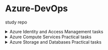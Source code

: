 # Azure-DevOps
study repo
<details>
<summary>
 Azure Identity and Access Management tasks</summary>
<details>
<summary>Practical Task 1: Introduction to Microsoft Entra ID Create a basic Microsoft Entra ID setup for an organization to manage identity and access. </summary>
Requirements:
<details>
<summary>1.	Create a new Microsoft Entra ID tenant. </summary>
1.1	Log in to the Azure Portal
-	Go to Azure Portal and log in with your Microsoft account.
  
1.2	Navigate to Microsoft Entra ID
-	From the portal homepage, search for "Microsoft Entra ID
  
1.3	 Create a New Tenant
-	In the left menu, click Manage tenants → + Create.
-	Select Azure Active Directory and click Next.
-	Fill in the details:
    - Organization name: (e.g., "MyOrganization").
    - Initial domain name: (e.g., "myorganization.onmicrosoft.com")
    - Region: Choose your geographical region.
      
-	Click Review + Create → Create.
</details>
<details>
<summary>2. Add at least two users to the directory. </summary>
![Alt text](https://raw.githubusercontent.com/AnnaMushchynina/Azure-DevOps/fde249bdc519212f393fc1d4d1a404446b0b02a5/1.2_users.jpg)
</details>
<details>
<summary>3. Create two groups named Developers and Admins. </summary>
https://github.com/AnnaMushchynina/Azure-DevOps/blob/fde249bdc519212f393fc1d4d1a404446b0b02a5/1.3_groups.jpg
</details>
<details>
<summary>4. Assign the users to appropriate groups. </summary>
https://github.com/AnnaMushchynina/Azure-DevOps/blob/62d29113dfa93b8dd8d66af4afe36cf2e30e70fe/1.4_adm_groups.jpg
https://github.com/AnnaMushchynina/Azure-DevOps/blob/62d29113dfa93b8dd8d66af4afe36cf2e30e70fe/1.4_dev_groups.jpg
</details>
<details>
<summary>5. Assign the Global Reader role to the Admins group and 6. Assign the Application Developer role to the Developers group.  </summary>
https://github.com/AnnaMushchynina/Azure-DevOps/blob/14fcb6ffc3602031d2080a8242ce1ce86c211bf6/1.5_ass_role.jpg
</details>
<details>
<summary>7. Verify that the role assignments function as expected for both groups.</summary>
https://github.com/AnnaMushchynina/Azure-DevOps/blob/14fcb6ffc3602031d2080a8242ce1ce86c211bf6/2.7_verify.jpg
</details>
</details>

<details>
<summary>Practical Task 2: Enabling Single Sign-On (SSO) and Multi-Factor Authentication (MFA) Configure Single Sign-On (SSO) and Multi-Factor Authentication (MFA) for users in a Microsoft Entra ID directory to enhance identity and access security. </summary>
Requirements:
<details>
<summary>1. Enable Single Sign-On (SSO) for your Microsoft Entra ID tenant. </summary>
https://github.com/AnnaMushchynina/Azure-DevOps/blob/9ec3233d462b8ada5ea5da088d686b14bfef84cd/2.1_sso.jpg
https://github.com/AnnaMushchynina/Azure-DevOps/blob/9ec3233d462b8ada5ea5da088d686b14bfef84cd/2.1_sso_user.jpg
</details>
<details>
<summary>2. Enforce Multi-Factor Authentication (MFA) for all users in the directory. </summary>
https://github.com/AnnaMushchynina/Azure-DevOps/blob/f3ded2c2e4da49adbba9fd4a4d11824306f1109f/2.2_mfa.jpg
</details>
<details>
<summary>3. Configure conditional access policies to require MFA for high-risk sign-ins. </summary>
https://github.com/AnnaMushchynina/Azure-DevOps/blob/f3ded2c2e4da49adbba9fd4a4d11824306f1109f/2.3_con_acc.jpg
  
2.3.1 Go to Conditional Access
   - Navigate to Security → Conditional Access → + New policy.
     
2.3.2 Create a Policy for High-Risk Sign-Ins
 - Provide a name for the policy (e.g., "Require MFA for High-Risk Sign-Ins").
- In the Assignments section:
    - Users: Select all users or specific groups (e.g., Admins, Developers).
    - Conditions: Enable Sign-in risk and set it to High.
- In the Access controls section:
    - Select Grant → Require multi-factor authentication.
- Click Enable policy → Create.
</details>
<details>
<summary>4. Verify that SSO and MFA settings are correctly applied for the users.</summary>
https://github.com/AnnaMushchynina/Azure-DevOps/blob/f3ded2c2e4da49adbba9fd4a4d11824306f1109f/2.4_verify.jpg
</details>
</details>

<details>
<summary>Practical Task 3: Implementing Role-Based Access Control (RBAC)
Implement Role-Based Access Control (RBAC) in Azure to manage access to resources based on roles and
ensure fine-grained access management.
 </summary>
Requirements:
<details>
<summary>1. Create a custom role named Resource Viewer with read-only permissions for a specific resource
group.</summary>
  https://github.com/AnnaMushchynina/Azure-DevOps/blob/af3717519c1d0e8bb4d1c8e7e23e13b0df67549b/3.1_cust_role.jpg
  https://github.com/AnnaMushchynina/Azure-DevOps/blob/af3717519c1d0e8bb4d1c8e7e23e13b0df67549b/3.1_read.jpg
  https://github.com/AnnaMushchynina/Azure-DevOps/blob/af3717519c1d0e8bb4d1c8e7e23e13b0df67549b/3.1_scopes.jpg
</details>
<details>
<summary>2. Assign the Resource Viewer role to the Developers group created earlier.</summary>
  https://github.com/AnnaMushchynina/Azure-DevOps/blob/d09b77531a00e717180642e81e96948c01478c53/3.2_rw_dev.jpg
</details>
<details>
<summary>3. Assign the built-in Contributor role to the Admins group for the same resource group.</summary>
https://github.com/AnnaMushchynina/Azure-DevOps/blob/d09b77531a00e717180642e81e96948c01478c53/3.3_cont_adm.jpg
</details>
<details>
<summary>4. Verify that members of the Developers group have only read access and members of the Admins
group have full access to the resource group.</summary>
https://github.com/AnnaMushchynina/Azure-DevOps/blob/d09b77531a00e717180642e81e96948c01478c53/3.4_verify.jpg
</details>
</details>

<details>
<summary>Practical Task 4: Securing Sensitive Information with Azure Key Vault
Set up Azure Key Vault to securely store and manage sensitive information such as keys, secrets, and
certificates.  </summary>
Requirements:
<details>
<summary>1. Create a new Azure Key Vault in your subscription.</summary>
  https://github.com/AnnaMushchynina/Azure-DevOps/blob/b419c8f77ef8c02334e97cd1a4557f168da05540/4.1_create_kv.jpg
</details>
<details>
<summary>2. Add a secret to the Key Vault (e.g., a database connection string).</summary>
https://github.com/AnnaMushchynina/Azure-DevOps/blob/b419c8f77ef8c02334e97cd1a4557f168da05540/4.2_create_sec.jpg
</details>
<details>
<summary>3. Set access policies to grant the Application Developer role (assigned to the Developers group)
permission to retrieve secrets from the Key Vault.</summary>
https://github.com/AnnaMushchynina/Azure-DevOps/blob/b419c8f77ef8c02334e97cd1a4557f168da05540/4.3_ass_role_key.jpg
</details>
<details>
<summary>4. Verify that only members of the Developers group can access the stored secret.</summary>
https://github.com/AnnaMushchynina/Azure-DevOps/blob/b419c8f77ef8c02334e97cd1a4557f168da05540/4.4_verify.jpg
https://github.com/AnnaMushchynina/Azure-DevOps/blob/9e4fd4db7c3cf7dc225776a318500bf38e6ea7a5/4.4_verify_err.jpg
</details>
</details>

<details>
<summary>Practical Task 5: Creating and Assigning Basic Azure Policies
Define and assign Azure Policies to enforce compliance with organizational standards for resource
management.</summary>
Requirements:
<details>
<summary>1. Create an Azure Policy to enforce tagging for all newly created resources with a specific tag (e.g.,
Environment: Development).</summary>
 https://github.com/AnnaMushchynina/Azure-DevOps/blob/9e4fd4db7c3cf7dc225776a318500bf38e6ea7a5/5.1_add_policy.jpg
</details>
<details>
<summary>2. Assign the policy to a resource group.</summary>
https://github.com/AnnaMushchynina/Azure-DevOps/blob/9e4fd4db7c3cf7dc225776a318500bf38e6ea7a5/5.2.1_basics.jpg
https://github.com/AnnaMushchynina/Azure-DevOps/blob/9e4fd4db7c3cf7dc225776a318500bf38e6ea7a5/5.2.2_parameters.jpg
</details>
<details>
<summary>3. Verify that any new resource created in the resource group without the required tag is marked as
non-compliant.</summary>
https://github.com/AnnaMushchynina/Azure-DevOps/blob/9e4fd4db7c3cf7dc225776a318500bf38e6ea7a5/5.3_new_res.jpg
</details>
<details>
<summary>4. Review and document the compliance status of the resource group.</summary>
https://github.com/AnnaMushchynina/Azure-DevOps/blob/9e4fd4db7c3cf7dc225776a318500bf38e6ea7a5/5.4_comp.jpg
https://github.com/AnnaMushchynina/Azure-DevOps/blob/9e4fd4db7c3cf7dc225776a318500bf38e6ea7a5/5.4.1_comp_todo.jpg
</details>
</details>

<details>
<summary>Practical Task 6: Using Policy Effects to Enforce Compliance
Configure Azure Policies with different policy effects to enforce compliance and manage resources
according to organizational standards.</summary>
Requirements:
<details>
<summary>1. Create a policy with the Audit effect to monitor and log untagged resources within a resource
group.</summary>
https://github.com/AnnaMushchynina/Azure-DevOps/blob/7bb3b6330a39a0e73e02b042d9371404083e6a3a/6.1_add_policy_%D1%84%D0%B3%D0%B2%D1%88%D0%B5.jpg
</details>
<details>
<summary>2. Create a policy with the DeployIfNotExists effect to automatically add a specific tag (Owner: IT) to
any newly created resource.</summary>
https://github.com/AnnaMushchynina/Azure-DevOps/blob/7bb3b6330a39a0e73e02b042d9371404083e6a3a/6.2_add_policy_own.jpg
</details>
<details>
<summary>3. Assign these policies to a resource group and verify their behavior by:</summary>
  - Creating a resource without a tag and checking the compliance logs.  
  - Creating a resource to validate the automatic tag deployment.
  https://github.com/AnnaMushchynina/Azure-DevOps/blob/7bb3b6330a39a0e73e02b042d9371404083e6a3a/6.3_verify.jpg
  https://github.com/AnnaMushchynina/Azure-DevOps/blob/7bb3b6330a39a0e73e02b042d9371404083e6a3a/6.3.1_verify_own_tag.jpg
</details>
</details>
</details>


<details>
<summary>Azure Compute Services Practical tasks</summary>
<details>
<summary>Practical Task 1: Linux Virtual Machine Setup and NSG Configuration. Create and configure a Linux Virtual Machine (VM) on Azure and secure it with a Network Security
Group (NSG).</summary>
Requirements: 
<details>
<summary> 1. Create a Linux VM (Ubuntu or CentOS) in Azure using the free tier. </summary>
 https://github.com/AnnaMushchynina/Azure-DevOps/blob/13a1dab9d48d0c0b2b4607b19c0859eca23cceb8/1.1.1%20Basic.jpg
https://github.com/AnnaMushchynina/Azure-DevOps/blob/13a1dab9d48d0c0b2b4607b19c0859eca23cceb8/1.1.2%20ssh.jpg
 https://github.com/AnnaMushchynina/Azure-DevOps/blob/13a1dab9d48d0c0b2b4607b19c0859eca23cceb8/1.1.3%20net.jpg
 https://github.com/AnnaMushchynina/Azure-DevOps/blob/13a1dab9d48d0c0b2b4607b19c0859eca23cceb8/1.1.4%20review.jpg
</details>
 <details>
<summary> 2. Connect to the VM via SSH using a public-private key pair. </summary>
  https://github.com/AnnaMushchynina/Azure-DevOps/blob/13a1dab9d48d0c0b2b4607b19c0859eca23cceb8/1.2connect_ssh.jpg
</details>
 <details>
<summary> 3. Install and configure an Nginx web server on the VM. </summary>
  https://github.com/AnnaMushchynina/Azure-DevOps/blob/13a1dab9d48d0c0b2b4607b19c0859eca23cceb8/1.3_install_nginx.jpg
</details>
 <details>
<summary> 4. Create and configure a Network Security Group (NSG) to allow only HTTP (port 80) and SSH
(port 22) traffic. </summary>
  https://github.com/AnnaMushchynina/Azure-DevOps/blob/13a1dab9d48d0c0b2b4607b19c0859eca23cceb8/1.4_nsq.jpg
</details>
 <details>
<summary> 5. Test access to the Nginx web server from a browser. </summary>
  https://github.com/AnnaMushchynina/Azure-DevOps/blob/13a1dab9d48d0c0b2b4607b19c0859eca23cceb8/1.5_test_nginx.jpg
</details>
 </details>
<details>
<summary>Practical Task 2: Windows Virtual Machine and RDP Access Setup.
Set up a Windows Virtual Machine (VM) on Azure and configure access via Remote Desktop
Protocol (RDP).</summary>
Requirements:
<details>
<summary>1. Create a Windows VM (e.g., Windows Server 2019) in Azure using the free tier</summary>
 https://github.com/AnnaMushchynina/Azure-DevOps/blob/4a33a751e7cfa098d24c4751424a32a108f7525d/2.1.1%20Basic_W.jpg
 </details>
 <details>
<summary>2. Enable and configure Remote Desktop Protocol (RDP) for secure access to the VM.</summary>
  https://github.com/AnnaMushchynina/Azure-DevOps/blob/4a33a751e7cfa098d24c4751424a32a108f7525d/2.2%20NSG_A_RDP.jpg
  </details>
  <details>
<summary>3. Connect to the VM via RDP using Azure credentials.</summary>
  https://github.com/AnnaMushchynina/Azure-DevOps/blob/4a33a751e7cfa098d24c4751424a32a108f7525d/2.3.1%20RDP_dow.jpg
  https://github.com/AnnaMushchynina/Azure-DevOps/blob/4a33a751e7cfa098d24c4751424a32a108f7525d/2.3.2%20RDP_con.jpg
  </details>
 <details>
<summary>4. Install a web server role (IIS) and deploy a simple test HTML page.</summary>
 https://github.com/AnnaMushchynina/Azure-DevOps/blob/4a33a751e7cfa098d24c4751424a32a108f7525d/2.4%20Inst_IIS.jpg
  https://github.com/AnnaMushchynina/Azure-DevOps/blob/4a33a751e7cfa098d24c4751424a32a108f7525d/2.4.2%20IIS_testp.jpg
  https://github.com/AnnaMushchynina/Azure-DevOps/blob/4a33a751e7cfa098d24c4751424a32a108f7525d/2.4.3%20open_80.jpg
  </details>
<details>
<summary>5. Verify access to the test page from a browser.</summary>
https://github.com/AnnaMushchynina/Azure-DevOps/blob/4a33a751e7cfa098d24c4751424a32a108f7525d/2.5%20site_80_out.jpg
  </details>  
 
  </details>
<details>
<summary>Practical Task 3: Configuring an Azure Load Balancer.
Create and configure a Basic Azure Load Balancer to distribute traffic across multiple virtual
machines.</summary>
Requirements:
<details>
<summary>1. Create two Linux or Windows virtual machines in the same region and virtual network using
the Azure Free Tier.</summary>  
 https://github.com/AnnaMushchynina/Azure-DevOps/blob/e6635f317c09ea4175cb8ac390a7af24a63ddb3c/3.1%20LinuxVM2.jpg
</details>
 <details>
<summary>2. Install and configure a web server (e.g., Nginx on Linux or IIS on Windows) on both VMs with
unique content for testing.</summary>  
  https://github.com/AnnaMushchynina/Azure-DevOps/blob/e6635f317c09ea4175cb8ac390a7af24a63ddb3c/3.2%20LinuxVM_cont.jpg
</details>
 <details>
<summary>3. Create a Basic Load Balancer in Azure (included in the free tier) and configure it to balance
HTTP (port 80) traffic between the two virtual machines.</summary>  
  https://github.com/AnnaMushchynina/Azure-DevOps/blob/e6635f317c09ea4175cb8ac390a7af24a63ddb3c/3.3%20LB1.jpg
  https://github.com/AnnaMushchynina/Azure-DevOps/blob/e6635f317c09ea4175cb8ac390a7af24a63ddb3c/3.3%20LB2.jpg
</details>
 <details>
<summary>4. Configure a health probe to monitor the availability of the VMs. </summary>  
  https://github.com/AnnaMushchynina/Azure-DevOps/blob/e6635f317c09ea4175cb8ac390a7af24a63ddb3c/3.4%20Probe.jpg
</details>
 <details>
<summary>5. Test the Load Balancer by accessing its public IP address from a browser and verify that
traffic is routed to both VMs (by observing the unique content from each server).</summary>  
  https://github.com/AnnaMushchynina/Azure-DevOps/blob/e6635f317c09ea4175cb8ac390a7af24a63ddb3c/3.5%20LB_UPVM1.jpg
  https://github.com/AnnaMushchynina/Azure-DevOps/blob/e6635f317c09ea4175cb8ac390a7af24a63ddb3c/3.5%20LB_DownVM1.jpg  
</details>
</details>

<details>
<summary>Practical Task 4: Configuring a Basic Load Balancer with Virtual Machine Scale Sets (VMSS).
Set up a Basic Azure Load Balancer to distribute traffic across a Virtual Machine Scale Set (VMSS).</summary>
Requirements:
<details>
<summary>1. Create a Virtual Machine Scale Set (VMSS) in Azure using Linux or Windows instances
within the free tier (for example B1s size). Limit the scale set to two VM instances to avoid
exceeding the free-tier 750-hour limit. </summary>
https://github.com/AnnaMushchynina/Azure-DevOps/blob/52055fe6435207e4900f15b5c13271d3f2533f7b/4.1%20ScaleVM_1.jpg
https://github.com/AnnaMushchynina/Azure-DevOps/blob/52055fe6435207e4900f15b5c13271d3f2533f7b/4.1%20ScaleVM_2.jpg
</details>
<details>
<summary>2. Deploy the scale set with a custom configuration to install and configure a web server (e.g.,
Nginx on Linux or IIS on Windows) on each VM instance.</summary>
https://github.com/AnnaMushchynina/Azure-DevOps/blob/52055fe6435207e4900f15b5c13271d3f2533f7b/4.2%20Script.jpg
https://github.com/AnnaMushchynina/Azure-DevOps/blob/52055fe6435207e4900f15b5c13271d3f2533f7b/script.sh
</details>
<details>
<summary>3. Configure the Basic Load Balancer to distribute HTTP (port 80) traffic across the VM
instances in the scale set.</summary>
https://github.com/AnnaMushchynina/Azure-DevOps/blob/52055fe6435207e4900f15b5c13271d3f2533f7b/4.3%20LB.jpg
</details>
<details>
<summary>4. Add a health probe to monitor the availability of instances in the VMSS. </summary>
</details>
<details>
<summary>5. Scale the VMSS manually by increasing the number of instances to verify the Load Balancer
routes traffic to the newly added VMs. </summary>
https://github.com/AnnaMushchynina/Azure-DevOps/blob/52055fe6435207e4900f15b5c13271d3f2533f7b/4.5%20Scale.jpg
</details>
<details>
<summary>6. Test the setup by accessing the Load Balancer's public IP address and verifying traffic
distribution across multiple VM instances.</summary>
https://github.com/AnnaMushchynina/Azure-DevOps/blob/52055fe6435207e4900f15b5c13271d3f2533f7b/4.6%20LB2VM.jpg
</details>
</details>

<details>
<summary>Practical Task 5: Deploying a Web Application Using Azure App Services.
Set up and deploy a simple web application using Azure App Services.</summary>
Requirements:
<details>
<summary>1. Create an Azure App Service (Web App) using the Azure Free Tier.</summary>
https://github.com/AnnaMushchynina/Azure-DevOps/blob/9ead6f0a23104a6e6a0cc6955130729451b01f6a/5.1%20create%20webapp.jpg
</details>
<details>
<summary>2. Select the runtime stack of your choice (e.g., .NET, Python, Node.js) during the setup.</summary>
https://github.com/AnnaMushchynina/Azure-DevOps/blob/9ead6f0a23104a6e6a0cc6955130729451b01f6a/5.2%20runtime.jpg
</details>
<details>
<summary>3. Develop or use a sample web application (e.g., a "Hello World" app) and deploy it to the App </summary>
https://github.com/AnnaMushchynina/Azure-DevOps/blob/9ead6f0a23104a6e6a0cc6955130729451b01f6a/5.3%20add_repo.jpg
 https://github.com/AnnaMushchynina/Azure-DevOps/blob/9ead6f0a23104a6e6a0cc6955130729451b01f6a/5.3%20new_web_app.jpg
 https://github.com/AnnaMushchynina/Azure-DevOps/blob/9ead6f0a23104a6e6a0cc6955130729451b01f6a/5.3%20new_web_app1.jpg
</details>
<details>
<summary>4. Test the deployed application by accessing its URL provided by Azure App Services.</summary>
https://github.com/AnnaMushchynina/Azure-DevOps/blob/9ead6f0a23104a6e6a0cc6955130729451b01f6a/5.4%20app%20deploy.jpg
 https://github.com/AnnaMushchynina/Azure-DevOps/blob/9ead6f0a23104a6e6a0cc6955130729451b01f6a/5.4%20app%20inet.jpg
</details>
<details>
<summary>5. Enable App Service Logs and verify that application logs are being generated.</summary>
https://github.com/AnnaMushchynina/Azure-DevOps/blob/9ead6f0a23104a6e6a0cc6955130729451b01f6a/5.5%20service%20logs.jpg
 https://github.com/AnnaMushchynina/Azure-DevOps/blob/9ead6f0a23104a6e6a0cc6955130729451b01f6a/5.5%20log%20stream.jpg
</details>
</details>

<details>
<summary>Practical Task 6: Creating and Deploying an Azure Function to Process HTTP Requests.
Set up and deploy an Azure Function that processes HTTP requests directly from the Azure portal.</summary>
Requirements:
<details>
<summary>1. Set Up the Function App:</summary>
</details>
</details>
</details>
<details>
<summary>
 Azure Storage and Databases Practical tasks</summary>
<details>
<summary>Practical Task 1: Upload and Retrieve Files with Azure Blob Storage.
Use Azure Blob Storage for storing and retrieving files.</summary>
Requirements:
<details>
<summary>1. Create a new storage account in Azure. </summary>

</details>
<details>
<summary>2. Set up a Blob container named "my-container" with public access.</summary>
https://github.com/AnnaMushchynina/Azure-DevOps/blob/0705403959c343f1fae94a2e8f2d5935c198b2b9/1.2%20Create%20container.jpg
</details>
<details>
<summary>3. Upload a sample text file to the Blob container using the Azure portal </summary>
https://github.com/AnnaMushchynina/Azure-DevOps/blob/0705403959c343f1fae94a2e8f2d5935c198b2b9/1.3%20add%20simple%20file.jpg
</details>
<details>
<summary>4. Download the uploaded file to verify successful retrieval. </summary>
https://github.com/AnnaMushchynina/Azure-DevOps/blob/0705403959c343f1fae94a2e8f2d5935c198b2b9/1.4%20Download%20the%20uploaded.jpg
</details>
<details>
<summary>5. Use Azure Storage Explorer to manage and view blobs in your container. </summary>
https://github.com/AnnaMushchynina/Azure-DevOps/blob/0705403959c343f1fae94a2e8f2d5935c198b2b9/1.5%20Azure%20Storage%20Explorer.jpg
</details>
</details>
<details>
<summary>Practical Task 2: Lifecycle Management for Blob Storage.
Implement lifecycle management policies to optimize storage costs.</summary>
Requirements:
<details>
<summary>1. Create a storage account and a Blob container named "lifecycle-container."</summary>
 https://github.com/AnnaMushchynina/Azure-DevOps/blob/0705403959c343f1fae94a2e8f2d5935c198b2b9/2.1%20Create%20a%20storage%20account.jpg
https://github.com/AnnaMushchynina/Azure-DevOps/blob/0705403959c343f1fae94a2e8f2d5935c198b2b9/2.1%20Create%20a%20container.jpg
</details>
<details>
<summary>2. Upload multiple files of varying sizes to the container</summary>
https://github.com/AnnaMushchynina/Azure-DevOps/blob/0705403959c343f1fae94a2e8f2d5935c198b2b9/2.2%20Upload%20multiple%20files.jpg
</details>
<details>
<summary>3. Create a lifecycle management policy to move blobs to the Cool tier after 30 days and
delete blobs older than 90 days.</summary>
https://github.com/AnnaMushchynina/Azure-DevOps/blob/0705403959c343f1fae94a2e8f2d5935c198b2b9/2.3%20.%20Create%20a%20lifecycle.jpg
</details>
<details>
<summary>4. Simulate policy execution by manually testing with different file creation timestamps</summary>

</details>
<details>
<summary>5. Verify that blobs are moved or deleted according to the policy. </summary>

</details>
</details>
<details>
<summary>Practical Task 3: Implementing an Azure Queue for Message Storage
Create and manage an Azure Queue to store and process messages.</summary>
Requirements:
<details>
<summary>1. Create a storage account and enable the Queue service. </summary>

</details>
<details>
<summary>2. Create a queue named "task-queue."</summary>
https://github.com/AnnaMushchynina/Azure-DevOps/blob/4f49183cc0222021a77019b0e6458e409d27bee4/3.2%20%20Create%20task-queue.jpg
</details>
<details>
<summary>3. Use Azure Storage Explorer or the Azure portal to add messages to the queue.</summary>
https://github.com/AnnaMushchynina/Azure-DevOps/blob/4f49183cc0222021a77019b0e6458e409d27bee4/3.3%20add%20messages%20to%20the%20queue.jpg
</details>
<details>
<summary>4. Retrieve and process messages directly using Azure Storage Explorer or the Azure portal
interface.</summary>
https://github.com/AnnaMushchynina/Azure-DevOps/blob/4f49183cc0222021a77019b0e6458e409d27bee4/3.4%20Dequeue.jpg
</details>
<details>
<summary>5. Verify that processed messages are removed from the queue manually.</summary>

</details>
</details>
<details>
<summary>Practical Task 4: Configuring Azure File Share and Mounting on a Local Machine.
Set up and access Azure File Storage for shared file access.</summary>
Requirements:
<details>
<summary>1. Create a storage account and set up an Azure File Share.</summary>

</details>
<details>
<summary>2. Upload a file to the file share using the Azure portal.</summary>
https://github.com/AnnaMushchynina/Azure-DevOps/blob/4f49183cc0222021a77019b0e6458e409d27bee4/4.2%20file%20share.jpg
 https://github.com/AnnaMushchynina/Azure-DevOps/blob/4f49183cc0222021a77019b0e6458e409d27bee4/4.2.1%20upload%20file.jpg
</details>
<details>
<summary>3. Generate a connection script for Windows or Linux and use it to mount the file share on your
local machine.</summary>
https://github.com/AnnaMushchynina/Azure-DevOps/blob/4f49183cc0222021a77019b0e6458e409d27bee4/4.3%20generate%20connection%20script.jpg
 https://github.com/AnnaMushchynina/Azure-DevOps/blob/4f49183cc0222021a77019b0e6458e409d27bee4/4.3.1%20mount%20the%20file%20share.jpg
 https://github.com/AnnaMushchynina/Azure-DevOps/blob/4f49183cc0222021a77019b0e6458e409d27bee4/4.3.2%20disk%20Z.jpg
</details>
<details>
<summary>4. Verify the mounted file share and ensure it displays the uploaded file. </summary>
https://github.com/AnnaMushchynina/Azure-DevOps/blob/4f49183cc0222021a77019b0e6458e409d27bee4/4.4%20file%20.jpg
</details>
<details>
<summary>5. Add another file to the file share from the local machine and confirm it reflects in Azure.</summary>

</details>
</details>

<details>
<summary>Practical Task 5: Storing and Querying Data with Azure Table Storage.
Set up and use Azure Table Storage for structured data.</summary>
Requirements:
<details>
<summary>1. Create a storage account and enable the Table service.</summary>
https://github.com/AnnaMushchynina/Azure-DevOps/blob/0d4d0194344ddb20dc3169cdd9e919c31b197d86/5.1%20create%20table.jpg
</details>
<details>
<summary>2. Create a table named "employee-data".</summary>
https://github.com/AnnaMushchynina/Azure-DevOps/blob/0d4d0194344ddb20dc3169cdd9e919c31b197d86/5.2%20ase.jpg
</details>
<details>
<summary>3. Add sample data (e.g., employee IDs, names, and roles) to the table using Azure Storage
Explorer or Azure CLI.</summary>
https://github.com/AnnaMushchynina/Azure-DevOps/blob/0d4d0194344ddb20dc3169cdd9e919c31b197d86/5.3%20add%20date.jpg
</details>
<details>
<summary>4. Query the table for specific data using filters (e.g., "Role = Developer").</summary>
https://github.com/AnnaMushchynina/Azure-DevOps/blob/0d4d0194344ddb20dc3169cdd9e919c31b197d86/5.4%20query.jpg
</details>
<details>
<summary>5. Delete specific entries from the table and verify the changes.</summary>
https://github.com/AnnaMushchynina/Azure-DevOps/blob/0d4d0194344ddb20dc3169cdd9e919c31b197d86/5.5%20delete.jpg
</details>
</details>

<details>
<summary>Practical Task 6: Configuring Shared Access Signatures (SAS) for Secure Access.
Secure Azure Storage services using SAS tokens.</summary>
Requirements:
<details>
<summary>1. Create a storage account with Blob, File, Queue, and Table services enabled.</summary>

</details>
<details>
<summary>2. Generate a Shared Access Signature (SAS) token for Blob storage with limited permissions
(e.g., read-only access).</summary>
https://github.com/AnnaMushchynina/Azure-DevOps/blob/0d4d0194344ddb20dc3169cdd9e919c31b197d86/6.2%20add%20file%20for%20container.jpg
 https://github.com/AnnaMushchynina/Azure-DevOps/blob/0d4d0194344ddb20dc3169cdd9e919c31b197d86/6.2%20create%20shared%20acc%20sig.jpg
 https://github.com/AnnaMushchynina/Azure-DevOps/blob/0d4d0194344ddb20dc3169cdd9e919c31b197d86/6.2.1%20generate%20connection%20string.jpg
</details>
<details>
<summary>3. Share the SAS token URL and verify access to the Blob container with the token.</summary>

</details>
<details>
<summary>4. Repeat the process for File, Queue, and Table services with different permissions.</summary>

</details>
<details>
<summary>5. Analyze the security implications of SAS tokens and expiry times.</summary>

</details>
</details>

<details>
<summary>Practical Task 7: Implementing Security Best Practices with Azure RBAC and Managed
Identities.
Securely manage access to Azure resources and integrate services using Managed Identities.</summary>
Requirements:
<details>
<summary>1. Configure Azure RBAC for a Storage Account:</summary>
https://github.com/AnnaMushchynina/Azure-DevOps/blob/0d4d0194344ddb20dc3169cdd9e919c31b197d86/7.1%20add%20Storage%20Blob%20Data%20Contributor%20role.jpg
</details>
<details>
<summary>2. Set Up a Managed Identity for an Azure Virtual Machine:</summary>
https://github.com/AnnaMushchynina/Azure-DevOps/blob/0d4d0194344ddb20dc3169cdd9e919c31b197d86/7.2%20add%20role.jpg
 https://github.com/AnnaMushchynina/Azure-DevOps/blob/0d4d0194344ddb20dc3169cdd9e919c31b197d86/7.2%20add%20VM.jpg
 https://github.com/AnnaMushchynina/Azure-DevOps/blob/0d4d0194344ddb20dc3169cdd9e919c31b197d86/7.3%20add%20script.jpg
 https://github.com/AnnaMushchynina/Azure-DevOps/blob/0d4d0194344ddb20dc3169cdd9e919c31b197d86/7.4%20show%20container%20with%20cli.jpg
</details>
</details>

<details>
<summary>Practical Task 8: Creating and Querying an Azure SQL Database.
Learn to create and query an Azure SQL Database using the Azure portal.</summary>
Requirements:
<details>
<summary>1. Create an Azure SQL Database named "test-db" in a new logical SQL server. </summary>
https://github.com/AnnaMushchynina/Azure-DevOps/blob/0d4d0194344ddb20dc3169cdd9e919c31b197d86/8.1%20create%20test-db.jpg
</details>
<details>
<summary>2. Set the pricing tier to the free tier for cost optimization.</summary>

</details>
<details>
<summary>3. Use the Query Editor in the Azure portal to create a table named "Products" with columns
for ID, Name, and Price.</summary>
https://github.com/AnnaMushchynina/Azure-DevOps/blob/0d4d0194344ddb20dc3169cdd9e919c31b197d86/8.3%20create%20products.jpg
</details>
<details>
<summary>4. Insert a few sample records into the "Products" table using a SQL query. </summary>
https://github.com/AnnaMushchynina/Azure-DevOps/blob/0d4d0194344ddb20dc3169cdd9e919c31b197d86/8.4%20insert%20products.jpg
</details>
<details>
<summary>5. Query the table to display all records and verify the data.</summary>
https://github.com/AnnaMushchynina/Azure-DevOps/blob/0d4d0194344ddb20dc3169cdd9e919c31b197d86/8.5%20show%20products.jpg
</details>
</details>

<details>
<summary>Practical Task 9: Deploying an Azure SQL Database with Automated Backup Configuration
Set up an Azure SQL Database and configure automated backups.</summary>
Requirements:
<details>
<summary>1. Create an Azure SQL Database in a new or existing resource group. </summary>

</details>
<details>
<summary>2. Choose the desired service tier (e.g., Basic or General Purpose).</summary>

</details>
<details>
<summary>3. Enable and configure long-term backup retention for the database</summary>
https://github.com/AnnaMushchynina/Azure-DevOps/blob/0d4d0194344ddb20dc3169cdd9e919c31b197d86/9.3%20enable%20long%20term.jpg
</details>
<details>
<summary>4. Use the Azure portal to verify backup settings and review available restore points. </summary>

</details>
<details>
<summary>5. Test the restore process by creating a new database from a backup. </summary>

</details>
</details>

<details>
<summary>Practical Task 10: Getting Started with Cosmos DB
Set up and explore Cosmos DB by creating a database, managing data, querying, and testing key
features like consistency and global distribution.</summary>
Requirements:
<details>
<summary>1. Create a Cosmos DB Account: </summary>
https://github.com/AnnaMushchynina/Azure-DevOps/blob/0d4d0194344ddb20dc3169cdd9e919c31b197d86/10.1%20create%20cosmodb.jpg
</details>
<details>
<summary>2. Set Up a Database and Container: </summary>
https://github.com/AnnaMushchynina/Azure-DevOps/blob/0d4d0194344ddb20dc3169cdd9e919c31b197d86/10.2%20create%20sample%20db.jpg
 https://github.com/AnnaMushchynina/Azure-DevOps/blob/0d4d0194344ddb20dc3169cdd9e919c31b197d86/10.2.1%20create%20items.jpg
 https://github.com/AnnaMushchynina/Azure-DevOps/blob/0d4d0194344ddb20dc3169cdd9e919c31b197d86/10.2.2%20add%20items.jpg
</details>
<details>
<summary>3. Insert Data Using Data Explorer:</summary>

</details>
<details>
<summary>4. Query Data in Cosmos DB: </summary>
https://github.com/AnnaMushchynina/Azure-DevOps/blob/0d4d0194344ddb20dc3169cdd9e919c31b197d86/10.4%20query.jpg
 https://github.com/AnnaMushchynina/Azure-DevOps/blob/0d4d0194344ddb20dc3169cdd9e919c31b197d86/10.4.1%20query%20ele.jpg
</details>
<details>
<summary>5. Configure and Test Consistency Levels: </summary>
https://github.com/AnnaMushchynina/Azure-DevOps/blob/0d4d0194344ddb20dc3169cdd9e919c31b197d86/10.5%20session.jpg
 https://github.com/AnnaMushchynina/Azure-DevOps/blob/0d4d0194344ddb20dc3169cdd9e919c31b197d86/10.5.1%20session%20test.jpg
</details>
<details>
<summary>6. Enable Global Distribution and Test Replication: </summary>
https://github.com/AnnaMushchynina/Azure-DevOps/blob/0d4d0194344ddb20dc3169cdd9e919c31b197d86/10.6%20add%20region.jpg
 https://github.com/AnnaMushchynina/Azure-DevOps/blob/0d4d0194344ddb20dc3169cdd9e919c31b197d86/10.6%20strong.jpg
</details>

</details>

</details>
